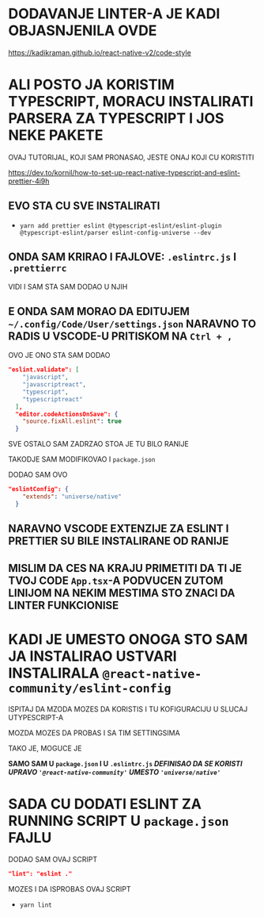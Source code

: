 # DODAVANJE LINTER-A JE KADI OBJASNJENILA OVDE

<https://kadikraman.github.io/react-native-v2/code-style>

# ALI POSTO JA KORISTIM TYPESCRIPT, MORACU INSTALIRATI PARSERA ZA TYPESCRIPT I JOS NEKE PAKETE

OVAJ TUTORIJAL, KOJI SAM PRONASAO, JESTE ONAJ KOJI CU KORISTITI

<https://dev.to/kornil/how-to-set-up-react-native-typescript-and-eslint-prettier-4i9h>

## EVO STA CU SVE INSTALIRATI

- `yarn add prettier eslint @typescript-eslint/eslint-plugin @typescript-eslint/parser eslint-config-universe --dev`

## ONDA SAM KRIRAO I FAJLOVE: `.eslintrc.js` I `.prettierrc`

VIDI I SAM STA SAM DODAO U NJIH

## E ONDA SAM MORAO DA EDITUJEM `~/.config/Code/User/settings.json` NARAVNO TO RADIS U VSCODE-U PRITISKOM NA `Ctrl + ,`

OVO JE ONO STA SAM DODAO

```json
"eslint.validate": [
    "javascript",
    "javascriptreact",
    "typescript",
    "typescriptreact"
  ],
  "editor.codeActionsOnSave": {
    "source.fixAll.eslint": true
  }
```

SVE OSTALO SAM ZADRZAO STOA JE TU BILO RANIJE

TAKODJE SAM MODIFIKOVAO I `package.json`

DODAO SAM OVO

```json
"eslintConfig": {
    "extends": "universe/native"
  }
```

## NARAVNO VSCODE EXTENZIJE ZA ESLINT I PRETTIER SU BILE INSTALIRANE OD RANIJE

## MISLIM DA CES NA KRAJU PRIMETITI DA TI JE TVOJ CODE `App.tsx`-A PODVUCEN ZUTOM LINIJOM NA NEKIM MESTIMA STO ZNACI DA LINTER FUNKCIONISE

# KADI JE UMESTO ONOGA STO SAM JA INSTALIRAO USTVARI INSTALIRALA `@react-native-community/eslint-config`

ISPITAJ DA MZODA MOZES DA KORISTIS I TU KOFIGURACIJU U SLUCAJ UTYPESCRIPT-A

MOZDA MOZES DA PROBAS I SA TIM SETTINGSIMA

TAKO JE, MOGUCE JE

**SAMO SAM U `package.json` I U `.eslintrc.js` *DEFINISAO DA SE KORISTI UPRAVO `'@react-native-community'` UMESTO `'universe/native'`***

# SADA CU DODATI ESLINT ZA RUNNING SCRIPT  U `package.json` FAJLU

DODAO SAM OVAJ SCRIPT

```json
"lint": "eslint ."
```

MOZES I DA ISPROBAS OVAJ SCRIPT

- `yarn lint`
